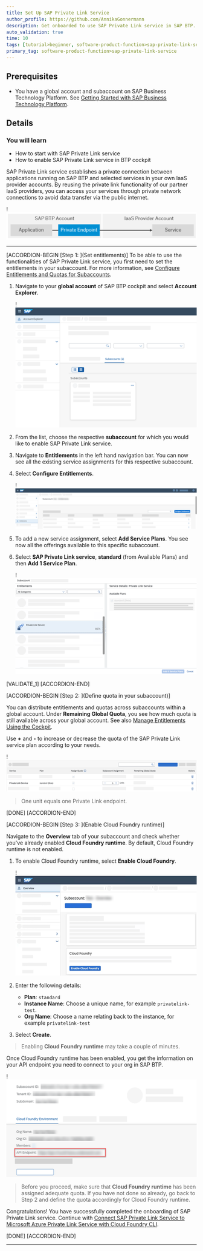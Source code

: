 ```yaml
---
title: Set Up SAP Private Link Service
author_profile: https://github.com/AnnikaGonnermann
description: Get onboarded to use SAP Private Link service in SAP BTP.
auto_validation: true
time: 10
tags: [tutorial>beginner, software-product-function>sap-private-link-service, products>sap-business-technology-platform, tutorial>license, software-product-function>sap-btp-cockpit]
primary_tag: software-product-function>sap-private-link-service
---
```


## Prerequisites
- You have a global account and subaccount on SAP Business Technology Platform. See [Getting Started with SAP Business Technology Platform](https://help.sap.com/viewer/65de2977205c403bbc107264b8eccf4b/Cloud/en-US/144e1733d0d64d58a7176e817fa6aeb3.html).

## Details
### You will learn
  - How to start with SAP Private Link service
  - How to enable SAP Private Link service in BTP cockpit

SAP Private Link service establishes a private connection between applications running on SAP BTP and selected services in your own IaaS provider accounts. By reusing the private link functionality of our partner IaaS providers, you can access your services through private network connections to avoid data transfer via the public internet.

!![Overview of SAP Private Link service functionality](private-endpoint.png)

---

[ACCORDION-BEGIN [Step 1: ](Set entitlements)]
To be able to use the functionalities of SAP Private Link service, you first need to set the entitlements in your subaccount. For more information, see [Configure Entitlements and Quotas for Subaccounts](https://help.sap.com/viewer/65de2977205c403bbc107264b8eccf4b/Cloud/en-US/5ba357b4fa1e4de4b9fcc4ae771609da.html).

1. Navigate to your **global account** of SAP BTP cockpit and select **Account Explorer**.

    !![Access Account Explorer](private-endpoint_Account-Explorer.png)

2. From the list, choose the respective **subaccount** for which you would like to enable SAP Private Link service.
3. Navigate to **Entitlements** in the left hand navigation bar. You can now see all the existing service assignments for this respective subaccount.  
4. Select **Configure Entitlements**.

    !![Configure Entitlements for SAP Private Link service](private-endpoint-configure-entitlements.png)  

5. To add a new service assignment, select **Add Service Plans**. You see now all the offerings available to this specific subaccount.

6. Select **SAP Private Link service**, **standard** (from Available Plans) and then **Add 1 Service Plan**.

    !![Add Service Plan for SAP Private Link service](private-endpoint-add-service-plan.png)

[VALIDATE_1]
[ACCORDION-END]

[ACCORDION-BEGIN [Step 2: ](Define quota in your subaccount)]

You can distribute entitlements and quotas across subaccounts within a global account. Under **Remaining Global Quota**, you see how much quota is still available across your global account. See also [Manage Entitlements Using the Cockpit](btp-cockpit-entitlements).

Use **+** and **-** to increase or decrease the quota of the SAP Private Link service plan according to your needs.

!![SAP Private Link service quota overview](private-endpoint-quota-overview.png)

> One unit equals one Private Link endpoint.

[DONE]
[ACCORDION-END]

[ACCORDION-BEGIN [Step 3: ](Enable Cloud Foundry runtime)]

Navigate to the **Overview** tab of your subaccount and check whether you've already enabled **Cloud Foundry runtime**. By default, Cloud Foundry runtime is not enabled.

1. To enable Cloud Foundry runtime, select **Enable Cloud Foundry**.

    !![Enable Cloud Foundry runtime](private-endpoint-enable-CF.png)

2. Enter the following details:

    - **Plan**: `standard`
    - **Instance Name**: Choose a unique name, for example `privatelink-test`.
    - **Org Name**: Choose a name relating back to the instance, for example `privatelink-test`

3. Select **Create**.

> Enabling **Cloud Foundry runtime** may take a couple of minutes.

Once Cloud Foundry runtime has been enabled, you get the information on your API endpoint you need to connect to your org in SAP BTP.

!![SAP Private Link service API endpoint](private-endpoint-api-endpoint.png)

> Before you proceed, make sure that **Cloud Foundry runtime** has been assigned adequate quota. If you have not done so already, go back to Step 2 and define the quota accordingly for Cloud Foundry runtime.

Congratulations! You have successfully completed the onboarding of SAP Private Link service. Continue with [Connect SAP Private Link Service to Microsoft Azure Private Link Service with Cloud Foundry CLI](private-link-microsoft-azure).

[DONE]
[ACCORDION-END]


---
